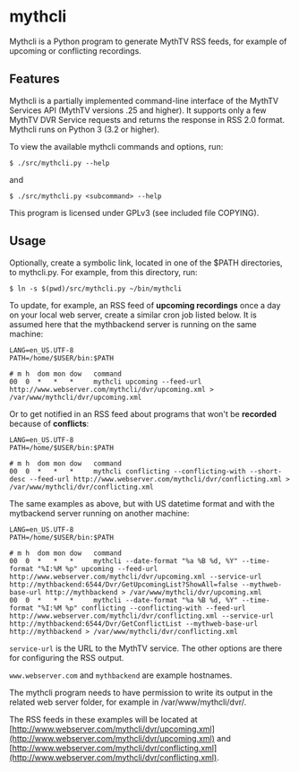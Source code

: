 mythcli
=======

Mythcli is a Python program to generate MythTV RSS feeds, for example of upcoming or conflicting recordings.


Features
--------

Mythcli is a partially implemented command-line interface of the MythTV Services API (MythTV versions .25 and higher). It supports only a few MythTV DVR Service requests and returns the response in RSS 2.0 format. Mythcli runs on Python 3 (3.2 or higher).

To view the available mythcli commands and options, run:

    $ ./src/mythcli.py --help

and

    $ ./src/mythcli.py <subcommand> --help

This program is licensed under GPLv3 (see included file COPYING).


Usage
-----

Optionally, create a symbolic link, located in one of the $PATH directories, to mythcli.py. For example, from this directory, run:

    $ ln -s $(pwd)/src/mythcli.py ~/bin/mythcli

To update, for example, an RSS feed of **upcoming recordings** once a day on your local web server, create a similar cron job listed below. It is assumed here that the mythbackend server is running on the same machine:

    LANG=en_US.UTF-8
    PATH=/home/$USER/bin:$PATH

    # m h  dom mon dow   command
    00  0  *   *   *     mythcli upcoming --feed-url http://www.webserver.com/mythcli/dvr/upcoming.xml > /var/www/mythcli/dvr/upcoming.xml

Or to get notified in an RSS feed about programs that won't be **recorded** because of **conflicts**:

    LANG=en_US.UTF-8
    PATH=/home/$USER/bin:$PATH

    # m h  dom mon dow   command
    00  0  *   *   *     mythcli conflicting --conflicting-with --short-desc --feed-url http://www.webserver.com/mythcli/dvr/conflicting.xml > /var/www/mythcli/dvr/conflicting.xml

The same examples as above, but with US datetime format and with the mytbackend server running on another machine:

    LANG=en_US.UTF-8
    PATH=/home/$USER/bin:$PATH

    # m h  dom mon dow   command
    00  0  *   *   *     mythcli --date-format "%a %B %d, %Y" --time-format "%I:%M %p" upcoming --feed-url http://www.webserver.com/mythcli/dvr/upcoming.xml --service-url http://mythbackend:6544/Dvr/GetUpcomingList?ShowAll=false --mythweb-base-url http://mythbackend > /var/www/mythcli/dvr/upcoming.xml
    00  0  *   *   *     mythcli --date-format "%a %B %d, %Y" --time-format "%I:%M %p" conflicting --conflicting-with --feed-url http://www.webserver.com/mythcli/dvr/conflicting.xml --service-url http://mythbackend:6544/Dvr/GetConflictList --mythweb-base-url http://mythbackend > /var/www/mythcli/dvr/conflicting.xml

`service-url` is the URL to the MythTV service. The other options are there for configuring the RSS output.

`www.webserver.com` and `mythbackend` are example hostnames.

The mythcli program needs to have permission to write its output in the related web server folder, for example in /var/www/mythcli/dvr/.

The RSS feeds in these examples will be located at [http://www.webserver.com/mythcli/dvr/upcoming.xml](http://www.webserver.com/mythcli/dvr/upcoming.xml) and [http://www.webserver.com/mythcli/dvr/conflicting.xml](http://www.webserver.com/mythcli/dvr/conflicting.xml).

